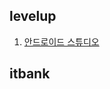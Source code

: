 ## levelup
1. [안드로이드 스튜디오](https://github.com/pby2017/study-android/blob/master/levelup/레벨업_01(안드로이드스튜디오).md)
## itbank